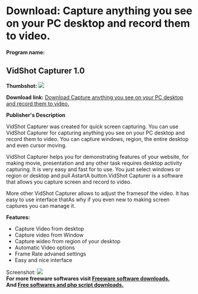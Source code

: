 # Download: Capture anything you see on your PC desktop and record them to video.

**Program name:**

## VidShot Capturer 1.0

  
**Thumbshot:** ![](http://www.freewarefiles.com/screenshot/vidshotcapturer_md.gif)   
  
**Download link:** [Download Capture anything you see on your PC desktop and record them to video.](http://freesoftwares.boysofts.com/VidShot-Capturer_program_17041.html)  
  


**Publisher's Description**  
  


VidShot Capturer was created for quick screen capturing. You can use VidShot Capturer for capturing anything you see on your PC desktop and record them to video. You can capture windows, region, the entire desktop and even cursor moving. 

VidShot Capturer helps you for demonstrating features of your website, for making movie, presentation and any other task requires desktop activity capturing. It is very easy and fast for to use. You just select windows or region or desktop and pull AstartA button.VidShot Capturer is a software that allows you capture screen and record to video.

More other VidShot Capturer allows to adjust the framesof the video. It has easy to use interface thatAs why if you even new to making screen captures you can manage it.

**Features:**

  * Capture Video from desktop 
  * Capture video from Window 
  * Capture wideo from region of your desktop 
  * Automatic Video options 
  * Frame Rate advaned settings 
  * Easy and nice interface 

  
  
Screenshot: ![](http://www.freewarefiles.com/screenshot/vidshotcapturer.gif)   
**For more freeware softwares visit [Freeware software downloads.](http://freesoftwares.boysofts.com/)**   
**And [Free softwares and php script downloads.](http://www.boysofts.com/)**
